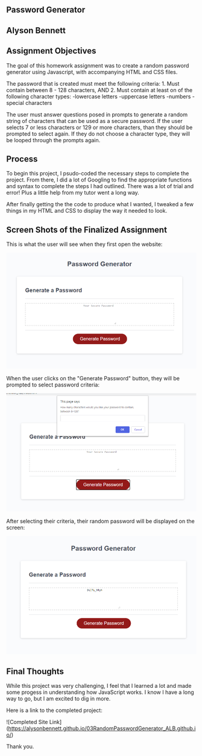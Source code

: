 ## Password Generator
## Alyson Bennett


## Assignment Objectives
The goal of this homework assignment was to create a random password generator using Javascript, with accompanying HTML and CSS files.

The password that is created must meet the following criteria:
    1. Must contain between 8 - 128 characters, AND
    2. Must contain at least on of the following character types:
        -lowercase letters
        -uppercase letters
        -numbers
        -special characters

The user must answer questions posed in prompts to generate a random string of characters that can be used as a secure password. If the user selects 7 or less characters or 129 or more characters, than they should be prompted to select again. If they do not choose a character type, they will be looped through the prompts again.

## Process
To begin this project, I psudo-coded the necessary steps to complete the project. From there, I did a lot of Googling to find the appropriate functions and syntax to complete the steps I had outlined. There was a lot of trial and error! Plus a little help from my tutor went a long way.

After finally getting the the code to produce what I wanted, I tweaked a few things in my HTML and CSS to display the way it needed to look. 

## Screen Shots of the Finalized Assignment
This is what the user will see when they first open the website:

![Beginning Site](ScreenShots/BeginningSite.png)

When the user clicks on the "Generate Password" button, they will be prompted to select password criteria:

![Prompts](ScreenShots/prompts.png)

After selecting their criteria, their random password will be displayed on the screen:

![Random Password](ScreenShots/final.png)

## Final Thoughts
While this project was very challenging, I feel that I learned a lot and made some progess in understanding how JavaScript works. I know I have a long way to go, but I am excited to dig in more. 

Here is a link to the completed project: 

![Completed Site Link] (https://alysonbennett.github.io/03RandomPasswordGenerator_ALB.github.io/)

Thank you.